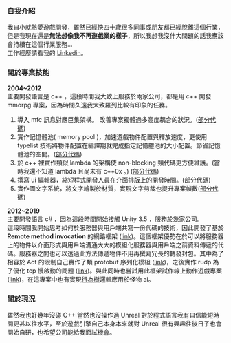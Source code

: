 ### 自我介紹 
我自小就熱愛遊戲開發，雖然已經快四十歲很多同事或朋友都已經脫離這個行業，但是我現在還是**無法想像我不再遊戲業的樣子**，所以我想我沒什大問題的話我應該會持續在這個行業服務...  
工作經歷請看我的 [Linkedin](https://www.linkedin.com/in/jiowchern-chen-4aaa90b7/)。



### 關於專業技能
**2004~2012**  
主要開發語言是 c++ ，這段時間我大致上服務於兩家公司，都是用 c++ 開發 mmorpg 專案，因為時間久遠我大致羅列比較有印象的任務。
1. 導入 mfc 訊息對應巨集架構。 改善專案獨體過多高度耦合的狀況。([部分代碼](https://github.com/jiowchern/fdo/blob/master/CoreSystem/EventSystem/GameMessageEvent.h))
2. 實作記憶體池( memory pool )，加速遊戲物件配置與釋放速度，更使用 typelist 技術將物件配置在編譯期就完成指定記憶體池的大小配置。節省記憶體池的空間。([部分代碼](https://github.com/jiowchern/fdo/blob/master/CoreSystem/EventSystem/GameMessageEventBase.h))
3. 於 c++ 裡實作類似 lambda 的架構使 non-blocking 類代碼更方便維護。(當時我還不知道 lambda 且尚未有 c++0x 。) ([部分代碼](https://github.com/jiowchern/fdo/blob/master/CoreSystem/Command/GameCommand.h))
4. 撰寫 ui 編輯器，縮短程式開發人員在介面排版上的開發時間。([部分代碼](https://github.com/jiowchern/fdo/tree/master/CoreSystem/GUI/Creator))
5. 實作圖文字系統，將文字繪製於材質，實現文字剪裁也提升專案幀數([部分代碼](https://github.com/jiowchern/fdo/tree/master/CoreSystem/FontSystem))

**2012~2019**  
主要開發語言 c# ，因為這段時間開始接觸 Unity 3.5 ，服務於幾家公司。  
這段時間我開始思考如何於服務器與用戶端共寫一份代碼的技術，因此開發了基於 **Remote method invocation** 的網路框架 ([link](https://github.com/jiowchern/Regulus))。這個框架優勢在於可以將服務器上的物件以介面形式與用戶端溝通大大的模組化服務器與用戶端之前資料傳遞的代碼。服務器之間也可以透過此方法傳遞物件不用再撰寫冗長的轉發封包。其中為了相容於 Aot 的限制自己實作了類 protobuf 序列化模組 ([link](https://github.com/jiowchern/Regulus/tree/master/Library/Regulus.Serialization))，之後實作 rudp 為了優化 tcp 慢啟動的問題 ([link](https://github.com/jiowchern/Regulus/tree/master/Library/Regulus.Network))。與此同時也嘗試用此框架試作線上動作遊戲專案([link](https://github.com/jiowchern/GameProject1))，在這專案中也有實現[行為樹](https://github.com/jiowchern/Regulus/tree/master/Library/RegulusBehaviourTree)邏輯應用於怪物 ai。

### 關於現況
雖然我也好幾年沒碰 C++ 當然也沒操作過 Unreal 對於程式語言我有自信能短時間更甚以往水平，至於遊戲引擎自己本身本來就對 Unreal 很有興趣往後日子也會開始自研，也希望公司能給我面試機會。






